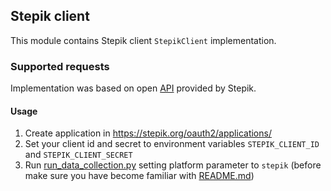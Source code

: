 ## Stepik client

This module contains Stepik client ``StepikClient`` implementation.

### Supported requests

Implementation was based on open [API](https://stepik.org/api/docs/) provided by Stepik.

#### Usage

1. Create application in https://stepik.org/oauth2/applications/
2. Set your client id and secret to environment variables `STEPIK_CLIENT_ID` and `STEPIK_CLIENT_SECRET`
3. Run [run_data_collection.py](../run_data_collection.py) setting platform parameter to `stepik` (before make sure you 
   have become familiar with [README.md](../hyperskill/api/README.md))
